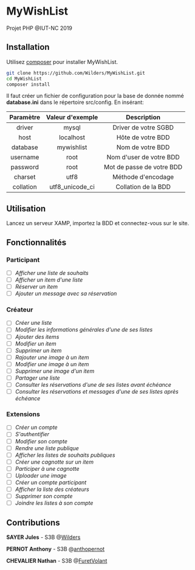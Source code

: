 # MyWishList

Projet PHP @IUT-NC 2019

## Installation

Utilisez [composer](https://getcomposer.org/) pour installer MyWishList.

```bash
git clone https://github.com/Wilders/MyWishList.git
cd MyWishList
composer install
```

Il faut créer un fichier de configuration pour la base de donnée nommé **database.ini** dans le répertoire src/config.
En insérant:

| Paramètre     | Valeur d'exemple | Description               |
| :------------:|:----------------:|:-------------------------:|
| driver        | mysql            | Driver de votre SGBD      |
| host          | localhost        | Hôte de votre BDD         |
| database      | mywishlist       | Nom de votre BDD          |
| username      | root             | Nom d'user de votre BDD   |
| password      | root             | Mot de passe de votre BDD |
| charset       | utf8             | Méthode d'encodage        |
| collation     | utf8_unicode_ci  | Collation de la BDD       |

## Utilisation

Lancez un serveur XAMP, importez la BDD et connectez-vous sur le site.

## Fonctionnalités

### Participant

- [ ] *Afficher une liste de souhaits*
- [ ] *Afficher un item d'une liste*
- [ ] *Réserver un item*
- [ ] *Ajouter un message avec sa réservation*

### Créateur
- [ ] *Créer une liste*
- [ ] *Modifier les informations générales d'une de ses listes*
- [ ] *Ajouter des items*
- [ ] *Modifier un item*
- [ ] *Supprimer un item*
- [ ] *Rajouter une image à un item*
- [ ] *Modifier une image à un item*
- [ ] *Supprimer une image d'un item*
- [ ] *Partager une liste*
- [ ] *Consulter les réservations d'une de ses listes avant échéance*
- [ ] *Consulter les réservations et messages d'une de ses listes après échéance*

### Extensions
- [ ] *Créer un compte*
- [ ] *S'authentifier*
- [ ] *Modifier son compte*
- [ ] *Rendre une liste publique*
- [ ] *Afficher les listes de souhaits publiques*
- [ ] *Créer une cagnotte sur un item*
- [ ] *Participer à une cagnotte*
- [ ] *Uploader une image*
- [ ] *Créer un compte participant*
- [ ] *Afficher la liste des créateurs*
- [ ] *Supprimer son compte*
- [ ] *Joindre les listes à son compte*

## Contributions
**SAYER Jules** - S3B @[Wilders](https://github.com/Wilders/MyWishList/commits?author=Wilders)

**PERNOT Anthony** - S3B @[anthopernot](https://github.com/Wilders/MyWishList/commits?author=anthopernot)

**CHEVALIER Nathan** - S3B @[FuretVolant](https://github.com/Wilders/MyWishList/commits?author=FuretVolant)
